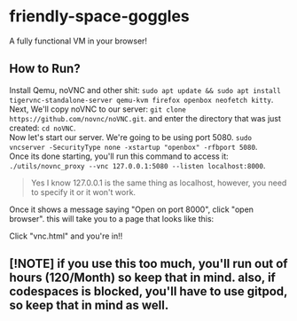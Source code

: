 # friendly-space-goggles
A fully functional VM in your browser!<br/>
## How to Run?<br/>
Install Qemu, noVNC and other shit:
`sudo apt update && sudo apt install tigervnc-standalone-server qemu-kvm firefox openbox neofetch kitty`.<br/>
Next, We'll copy noVNC to our server:
`git clone https://github.com/novnc/noVNC.git`.
and enter the directory that was just created:
`cd noVNC`.<br/>
Now let's start our server. We're going to be using port 5080.
`sudo vncserver -SecurityType none -xstartup "openbox" -rfbport 5080`.<br/>
Once its done starting, you'll run this command to access it:
`./utils/novnc_proxy --vnc 127.0.0.1:5080 --listen localhost:8000`.<br/>
>Yes I know 127.0.0.1 is the same thing as localhost, however, you need to specify it or it won't work.<br/>

Once it shows a message saying "Open on port 8000", click "open browser". this will take you to a page that looks like this:

Click "vnc.html" and you're in!!

## [!NOTE] if you use this too much, you'll run out of hours (120/Month) so keep that in mind. also, if codespaces is blocked, you'll have to use gitpod, so keep that in mind as well.
